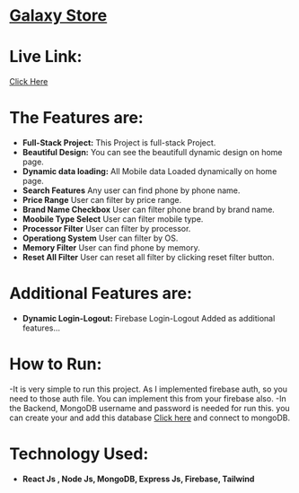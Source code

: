 # [Galaxy Store](https://galaxystore-mobile.netlify.app)


# Live Link: 
   [Click Here](https://galaxystore-mobile.netlify.app)

# The Features are:
* **Full-Stack Project:** This Project is full-stack Project.
* **Beautiful Design:** You can see the beautifull dynamic design on home page.
* **Dynamic data loading:** All Mobile data Loaded dynamically on home page.
* **Search Features** Any user can find phone by phone name.
* **Price Range** User can filter by price range.
* **Brand Name Checkbox** User can filter phone brand by brand name.
* **Moobile Type Select** User can filter mobile type.
* **Processor Filter** User can filter by processor.
* **Operationg System** User can filter by OS.
* **Memory Filter** User can find phone by memory.
* **Reset All Filter** User can reset all filter by clicking reset filter button.


# Additional Features are:
* **Dynamic Login-Logout:** Firebase Login-Logout Added as additional features... 


# How to Run:
 -It is very simple to run this project. As I implemented firebase auth, so you need to those auth file. You can implement this from your firebase also.
 -In the Backend, MongoDB username and password is needed for run this. you can create your and add this database [Click here](https://github.com/Its-Shojib/Mobile-Ordering-Application-Client/blob/main/public/Mobiles.json) and connect to mongoDB.


# Technology Used:
* **React Js , Node Js, MongoDB, Express Js, Firebase, Tailwind**
